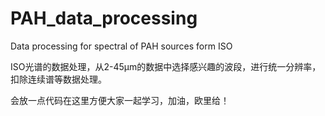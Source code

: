 # PAH_data_processing
Data processing for spectral of  PAH sources form ISO

ISO光谱的数据处理，从2-45μm的数据中选择感兴趣的波段，进行统一分辨率，扣除连续谱等数据处理。

会放一点代码在这里方便大家一起学习，加油，欧里给！
